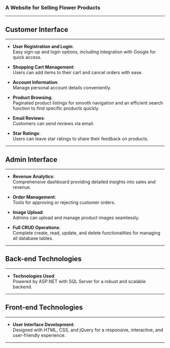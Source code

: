 ### A Website for Selling Flower Products

---

## Customer Interface

---

- **User Registration and Login**:  
  Easy sign-up and login options, including integration with Google for quick access.

- **Shopping Cart Management**:  
  Users can add items to their cart and cancel orders with ease.

- **Account Information**:  
  Manage personal account details conveniently.

- **Product Browsing**:  
  Paginated product listings for smooth navigation and an efficient search function to find specific products quickly.

- **Email Reviews**:  
  Customers can send reviews via email.

- **Star Ratings**:  
  Users can leave star ratings to share their feedback on products.

---

## Admin Interface

---

- **Revenue Analytics**:  
  Comprehensive dashboard providing detailed insights into sales and revenue.

- **Order Management**:  
  Tools for approving or rejecting customer orders.

- **Image Upload**:  
  Admins can upload and manage product images seamlessly.

- **Full CRUD Operations**:  
  Complete create, read, update, and delete functionalities for managing all database tables.

---

## Back-end Technologies

---

- **Technologies Used**:  
  Powered by ASP.NET with SQL Server for a robust and scalable backend.

---

## Front-end Technologies

---

- **User Interface Development**:  
  Designed with HTML, CSS, and jQuery for a responsive, interactive, and user-friendly experience.

---
